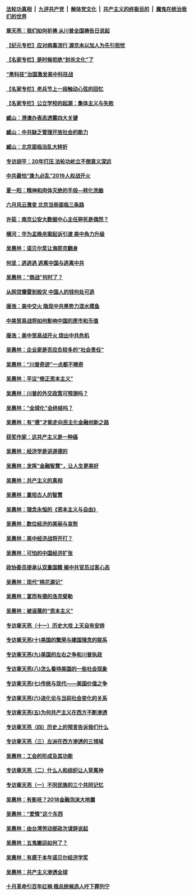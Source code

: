 

####  [法轮功真相](../../../../basic/blob/master/README.md?t=06270931) &nbsp;|&nbsp; [九评共产党](../../../../9ping.md/blob/master/README.md?t=06270931) &nbsp;|&nbsp; [解体党文化](../../../../jtdwh.md/blob/master/README.md?t=06270931)  &nbsp;|&nbsp; [共产主义的终极目的](../../../../gczydzjmd.md/blob/master/README.md?t=06270931) &nbsp;|&nbsp; [魔鬼在统治我们的世界](../../../../mgztzwmdsj.md/blob/master/README.md?t=06270931) 

#### [章天亮：我们如何祈祷 从川普全国祷告日说起](../pages/nsc423/n11944627.md?t=06270931) 

#### [【纪元专栏】应对病毒流行 渥京未以加人为先引担忧](../pages/nsc423/n11875714.md?t=06270931) 

#### [【名家专栏】是时候拒绝“封杀文化”了](../pages/nsc423/n11814093.md?t=06270931) 

#### [“黑科技”治国激发美中科技战](../pages/nsc423/n11638056.md?t=06270931) 

#### [【名家专栏】老兵节上一段触动心弦的回忆](../pages/nsc423/n11646016.md?t=06270931) 

#### [【名家专栏】公立学校的起源：集体主义与失败](../pages/nsc423/n11601833.md?t=06270931) 

#### [臧山：港澳办表态透露四大关键](../pages/nsc423/n11421628.md?t=06270931) 

#### [臧山：中共缺乏管理开放社会的能力](../pages/nsc423/n11407457.md?t=06270931) 

#### [臧山：北京面临治乱大转折](../pages/nsc423/n11406895.md?t=06270931) 

#### [专访胡平：20年打压 法轮功屹立不倒意义深远](../pages/nsc423/n11398800.md?t=06270931) 

#### [中共最怕“逢九必乱”2019人权战开火](../pages/nsc423/n11385248.md?t=06270931) 

#### [夏一阳：精神和肉体灭绝的手段—转化洗脑](../pages/nsc423/n11368250.md?t=06270931) 

#### [六月风云激变 北京当局面临三条路](../pages/nsc423/n11313668.md?t=06270931) 

#### [许茹：南京公安大数据中心主任猝死是偶然？](../pages/nsc423/n11064744.md?t=06270931) 

#### [横河：华为孟晚舟案起诉引渡 美中角力升级](../pages/nsc423/n11027230.md?t=06270931) 

#### [吴惠林：诺贝尔奖让海耶克翻身](../pages/nsc423/n10890049.md?t=06270931) 

#### [何坚：逃逃逃 逃离中国与逃离中共](../pages/nsc423/n10592891.md?t=06270931) 

#### [吴惠林：“商战”何时了？](../pages/nsc423/n10573558.md?t=06270931) 

#### [从网贷爆雷到股灾 中国人的钱何处可逃](../pages/nsc423/n10572800.md?t=06270931) 

#### [唐浩：美中交火 隐现中共黑势力混水摸鱼](../pages/nsc423/n10544040.md?t=06270931) 

#### [中美贸易战将如何影响中国的房市和币值](../pages/nsc423/n10543697.md?t=06270931) 

#### [唐浩：美中贸易战开火 烧出中共危机](../pages/nsc423/n10540126.md?t=06270931) 

#### [吴惠林：企业家是否应负较多的“社会责任”](../pages/nsc423/n10535022.md?t=06270931) 

#### [吴惠林：“川普奇迹”一点都不稀奇](../pages/nsc423/n10512808.md?t=06270931) 

#### [吴惠林：平议“修正资本主义”](../pages/nsc423/n10495724.md?t=06270931) 

#### [吴惠林：川普的外交政策可预测吗？](../pages/nsc423/n10462387.md?t=06270931) 

#### [吴惠林：“全球化”会终结吗？](../pages/nsc423/n10452838.md?t=06270931) 

#### [吴惠林：有“德”才能走向民主化金融创新之路](../pages/nsc423/n10432292.md?t=06270931) 

#### [获奖作家：这共产主义是一种癌](../pages/nsc423/n10431541.md?t=06270931) 

#### [吴惠林：经济学是讲道德的](../pages/nsc423/n10398014.md?t=06270931) 

#### [吴惠林：发挥“金融智慧”，让人生更美好](../pages/nsc423/n10375019.md?t=06270931) 

#### [吴惠林：共产主义的真相](../pages/nsc423/n10351394.md?t=06270931) 

#### [吴惠林：重拾古人的智慧](../pages/nsc423/n10337691.md?t=06270931) 

#### [吴惠林：理念永恒的《资本主义与自由》](../pages/nsc423/n10316274.md?t=06270931) 

#### [吴惠林：数位经济的美丽与哀愁](../pages/nsc423/n10292946.md?t=06270931) 

#### [吴惠林：美中经济战将开打？](../pages/nsc423/n10258825.md?t=06270931) 

#### [吴惠林：可怕的中国经济扩张](../pages/nsc423/n10219147.md?t=06270931) 

#### [政协委员提承认双重国籍 揭中共官员过客心态](../pages/nsc423/n10208809.md?t=06270931) 

#### [吴惠林：现代“桃花源记”](../pages/nsc423/n10185234.md?t=06270931) 

#### [吴惠林：富而有德的洛克斐勒](../pages/nsc423/n10142264.md?t=06270931) 

#### [吴惠林：被诬蔑的“资本主义”](../pages/nsc423/n10124816.md?t=06270931) 

#### [专访章天亮（十一）历史大戏 上天自有安排](../pages/nsc423/n10094905.md?t=06270931) 

#### [专访章天亮(十)美国的繁荣与建国理念的联系](../pages/nsc423/n10094899.md?t=06270931) 

#### [专访章天亮(九)美国的左右之争和川普执政](../pages/nsc423/n10094889.md?t=06270931) 

#### [专访章天亮(八)怎么看待美国的一些社会现象](../pages/nsc423/n10094857.md?t=06270931) 

#### [专访章天亮(七)传统与现代——美国价值之争](../pages/nsc423/n10093140.md?t=06270931) 

#### [专访章天亮(六)进化论与当前社会变化的关系](../pages/nsc423/n10092036.md?t=06270931) 

#### [专访章天亮(五)为何共产主义在西方不断渗透](../pages/nsc423/n10083620.md?t=06270931) 

#### [专访章天亮（四）历史上的预言告诉我们什么](../pages/nsc423/n10083606.md?t=06270931) 

#### [专访章天亮（三）左派在西方渗透的三领域](../pages/nsc423/n10081115.md?t=06270931) 

#### [吴惠林：工会的形成及其功能](../pages/nsc423/n10080633.md?t=06270931) 

#### [专访章天亮（二）什么人和组织让人背离神](../pages/nsc423/n10076637.md?t=06270931) 

#### [专访章天亮（一）不同民族的三个共同记忆](../pages/nsc423/n10074188.md?t=06270931) 

#### [吴惠林：有影呒？2018金融泡沫大地震](../pages/nsc423/n10040534.md?t=06270931) 

#### [吴惠林：“爱情”这个东西](../pages/nsc423/n10019423.md?t=06270931) 

#### [吴惠林：由台湾劳动部政次请辞说起](../pages/nsc423/n9979679.md?t=06270931) 

#### [吴惠林：五鬼搬运如何了？](../pages/nsc423/n9925338.md?t=06270931) 

#### [吴惠林：有感于本年诺贝尔经济学奖](../pages/nsc423/n9871883.md?t=06270931) 

#### [吴惠林：共产主义渗透全球](../pages/nsc423/n9812748.md?t=06270931) 

#### [十月革命引百年红祸 俄总统候选人吁下葬列宁](../pages/nsc423/n9810182.md?t=06270931) 

